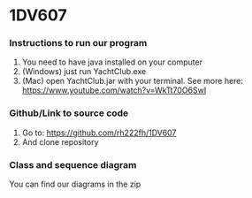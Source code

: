 # 1DV607

### Instructions to run our program ###
1. You need to have java installed on your computer
2. (Windows) just run YachtClub.exe
3. (Mac) open YachtClub.jar with your terminal. 
See more here: https://www.youtube.com/watch?v=WkTt70O6SwI
### Github/Link to source code ###
1. Go to: https://github.com/rh222fh/1DV607
2. And clone repository
### Class and sequence diagram ###
You can find our diagrams in the zip
